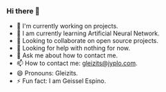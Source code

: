 ### Hi there 👋

- 🔭 I'm currently working on projects.
- 🌱 I am currently learning Artificial Neural Network.
- 👯 Looking to collaborate on open source projects.
- 🤔 Looking for help with nothing for now.
- 💬 Ask me about how to contact me.
- 📫 How to contact me: gleizits@jyplo.com.
- 😄 Pronouns: Gleizits.
- ⚡ Fun fact: I am Geissel Espino.
